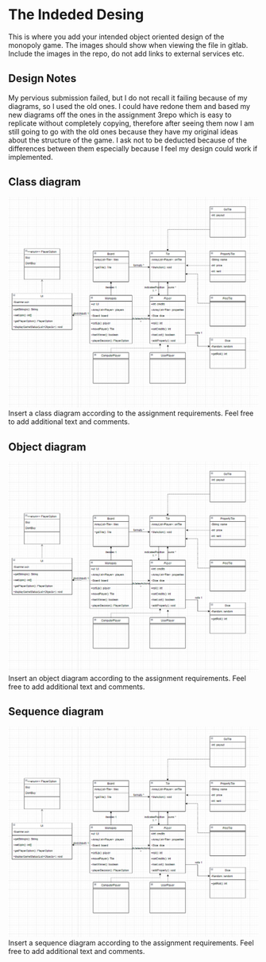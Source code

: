 # The Indeded Desing
This is where you add your intended object oriented design of the monopoly game. The images should show when viewing the file in gitlab.  
Include the images in the repo, do not add links to external services etc.

## Design Notes
My pervious submission failed, but I do not recall it failing because of my diagrams, so I used the old ones. 
I could have redone them and based my new diagrams off the ones in the assignment 3repo which is easy to replicate 
without completely copying, therefore after seeing them now I am still going to go with the old ones because 
they have my original ideas about the structure of the game. I ask not to be deducted because of the differences 
between them especially because I feel my design could work if implemented.

## Class diagram
![Class Diagram](./ClassDiagram.png "class diagram")
Insert a class diagram according to the assignment requirements. Feel free to add additional text and comments.

## Object diagram
![Object Diagram](./ClassDiagram.png "object diagram")
Insert an object diagram according to the assignment requirements. Feel free to add additional text and comments.

## Sequence diagram
![Sequence Diagram](./ClassDiagram.png "sequence diagram")
Insert a sequence diagram according to the assignment requirements. Feel free to add additional text and comments.